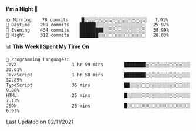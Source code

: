 <!--START_SECTION:waka-->
**I'm a Night 🦉** 

```text
🌞 Morning    78 commits     █░░░░░░░░░░░░░░░░░░░░░░░░   7.01% 
🌆 Daytime    289 commits    ██████░░░░░░░░░░░░░░░░░░░   25.97% 
🌃 Evening    434 commits    █████████░░░░░░░░░░░░░░░░   38.99% 
🌙 Night      312 commits    ███████░░░░░░░░░░░░░░░░░░   28.03%

```


📊 **This Week I Spent My Time On** 

```text
💬 Programming Languages: 
Java                     1 hr 59 mins        ████████░░░░░░░░░░░░░░░░░   33.01% 
JavaScript               1 hr 58 mins        ████████░░░░░░░░░░░░░░░░░   32.89% 
TypeScript               35 mins             ██░░░░░░░░░░░░░░░░░░░░░░░   9.88% 
HTML                     25 mins             █░░░░░░░░░░░░░░░░░░░░░░░░   7.13% 
JSON                     25 mins             █░░░░░░░░░░░░░░░░░░░░░░░░   6.93%

```


 Last Updated on 02/11/2021
<!--END_SECTION:waka-->
